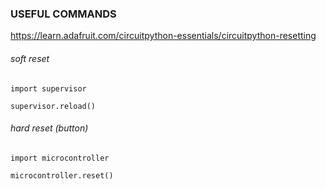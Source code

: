 ### 

### USEFUL COMMANDS

https://learn.adafruit.com/circuitpython-essentials/circuitpython-resetting

###### soft reset

```
import supervisor
```

```
supervisor.reload()
```

###### hard reset (button)

```
import microcontroller
```

```
microcontroller.reset()
```
